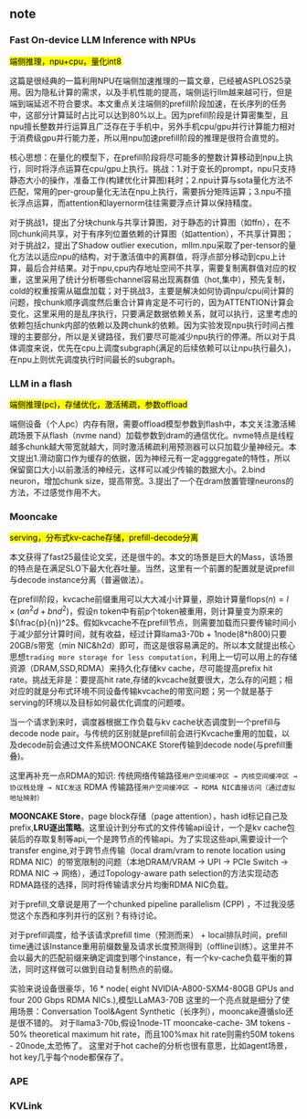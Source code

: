 ## note

<a id="2407.05858v2"></a>

### Fast On-device LLM Inference with NPUs

<mark>端侧推理，npu+cpu，量化int8</mark>

这篇是很经典的一篇利用NPU在端侧加速推理的一篇文章，已经被ASPLOS25录用。因为隐私计算的需求，以及手机性能的提高，端侧运行llm越来越可行，但是端到端延迟不符合要求。本文重点关注端侧的prefill阶段加速，在长序列的任务中，这部分计算延时占比可以达到80%以上。因为prefill阶段是计算密集型，且npu擅长整数并行运算且广泛存在于手机中，另外手机cpu/gpu并行计算能力相对于消费级gpu并行能力差，所以用npu加速prefill阶段的推理是很符合直觉的。

核心思想：在量化的模型下，在prefill阶段将尽可能多的整数计算移动到npu上执行，同时将浮点运算在cpu/gpu上执行。挑战：1.对于变长的prompt，npu只支持静态大小的操作，准备工作(构建优化计算图)耗时；2.npu计算与sota量化方法不匹配，常用的per-group量化无法在npu上执行，需要拆分矩阵运算；3.npu不擅长浮点运算，而attention和layernorm往往需要浮点计算以保持精度。

对于挑战1，提出了分块chunk与共享计算图，对于静态的计算图（如ffn），在不同chunk间共享，对于有序列位置依赖的计算图（如attention），不共享计算图；对于挑战2，提出了Shadow outlier execution，mllm.npu采取了per-tensor的量化方法以适应npu的结构，对于激活值中的离群值，将浮点部分移动到cpu上计算，最后合并结果。对于npu,cpu内存地址空间不共享，需要复制离群值对应的权重，这里采用了统计分析哪些channel容易出现离群值（hot,集中），预先复制，cold的权重按需从磁盘加载；对于挑战3，主要是解决如何协调npu/cpu间计算的问题，按chunk顺序调度然后重合计算肯定是不可行的，因为ATTENTION计算会变化，这里采用的是乱序执行，只要满足数据依赖关系，就可以执行，这里考虑的依赖包括chunk内部的依赖以及跨chunk的依赖。因为实验发现npu执行时间占推理的主要部分，所以是关键路径，我们要尽可能减少npu执行的停滞。所以对于具体调度来说，优先在cpu上调度subgraph(满足的后续依赖可以让npu执行最久)，在npu上则优先调度执行时间最长的subgraph。

<a id="2312.11514v3"></a>

### LLM in a flash

<mark>端侧推理(pc)，存储优化，激活稀疏，参数offload</mark>

端侧设备（个人pc）内存有限，需要offload模型参数到flash中，本文关注激活稀疏场景下从flash（nvme nand）加载参数到dram的通信优化。nvme特点是线程越多chunk越大带宽就越大，同时激活稀疏利用预测器可以只加载少量神经元。本文提出1.滑动窗口作为缓存的依据，因为神经元有一定agggregate的特性，所以保留窗口大小以前激活的神经元，这样可以减少传输的数据大小。2.bind neuron，增加chunk size，提高带宽。3.提出了一个在dram放置管理neurons的方法，不过感觉作用不大。

<a id="fast25-qin"></a>

### Mooncake

<mark>serving，分布式kv-cache存储，prefill-decode分离</mark>

本文获得了fast25最佳论文奖，还是很牛的。本文的场景是巨大的Mass，该场景的特点是在满足SLO下最大化吞吐量。当然，这里有一个前置的配置就是说prefill与decode instance分离（普遍做法）。

在prefill阶段，kvcache前缀重用可以大大减小计算量，原始计算量$\text{flops}(n) = l \times (a n^2 d + b n d^2)$，假设n token中有前p个token被重用，则计算量变为原来的$(\frac{p}{n})^2$。假如kvcache不在prefill节点，则需要加载而只要传输时间小于减少部分计算时间，就有收益，经过计算llama3-70b + 1node(8*h800)只要20GB/s带宽（min NIC&h2d）即可，而这是很容易满足的。所以本文就提出核心思想`trading more storage for less computation`，利用上一切可以用上的存储资源（DRAM,SSD,RDMA）来持久化存储kv cache，尽可能提高prefix hit rate。挑战无非是：要提高hit rate,存储的kvcache就要很大，怎么存的问题；相对应的就是分布式环境不同设备传输kvcache的带宽问题；另一个就是基于serving的环境以及目标如何最优化调度的问题喽。

当一个请求到来时，调度器根据工作负载与kv cache状态调度到一个prefill与decode node pair。与传统的区别就是prefill前会进行Kvcache重用的加载，以及decode前会通过文件系统MOONCAKE Store传输到decode node(与prefill重叠)。

这里再补充一点RDMA的知识:
传统网络传输路径`用户空间缓冲区 → 内核空间缓冲区 → 协议栈处理 → NIC发送`
RDMA 传输路径`用户空间缓冲区 → RDMA NIC直接访问（通过虚拟地址映射）`

**MOONCAKE Store**，page block存储（page attention），hash id标记自己及prefix,**LRU逐出策略**。这里设计到分布式的文件传输api设计，一个是kv cache包装后的存取复制等api,一个是跨节点的传输api。为了实现这些api,需要设计一个transfer engine,对于跨节点传输（local dram/vram to renote location using RDMA NIC）的带宽限制的问题（本地DRAM/VRAM → UPI → PCIe Switch → RDMA NIC → 网络），通过Topology-aware path selection的方法实现动态RDMA路径的选择，同时将传输请求分片均衡RDMA NIC负载。

对于prefill,文章说是用了一个chunked pipeline parallelism (CPP) ，不过我没感觉这个东西和序列并行的区别？有待讨论。

对于prefill调度，给予该请求prefill time（预测而来） + local排队时间，prefill time通过该Instance重用前缀数量及请求长度预测得到（offline训练）。这里并不会以最大的匹配前缀来确定调度到哪个instance，有一个kv-cache负载平衡的算法，同时这样做可以做到自动复制热点的前缀。

实验来说设备很豪华，16 * node( eight NVIDIA-A800-SXM4-80GB GPUs and four 200 Gbps RDMA NICs.),模型LLaMA3-70B
这里的一个亮点就是细分了使用场景：Conversation Tool&Agent Synthetic（长序列），mooncake遵循slo还是很不错的。
对于llama3-70b,假设1node-1T mooncake-cache- 3M tokens - 50% theoretical maximum hit rate，而且100%max hit rate则需约50M tokens - 20node,太恐怖了。
这里对于hot cache的分析也很有意思，比如agent场景，hot key几乎每个node都保存了。

<a id="2502.05431v2"></a>

### APE

<mark></mark>



<a id="2502.16002"></a>

### KVLink



